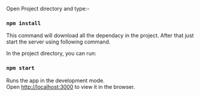 
Open Project directory and type:-
### `npm install`

This command will download all the dependacy in the project. After that just start the server using following command.

In the project directory, you can run:

### `npm start`

Runs the app in the development mode.<br>
Open [http://localhost:3000](http://localhost:3000) to view it in the browser.


